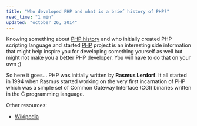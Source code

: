 ```yaml
---
title: "Who developed PHP and what is a brief history of PHP?"
read_time: "1 min"
updated: "october 26, 2014"
---
```


Knowing something about [PHP history](http://php.net/history.php) and who initially created PHP scripting language and
started [PHP](http://php.net) project is an interesting side information that might help inspire you for developing
something yourself as well but might not make you a better PHP developer. You will have to do that on your own ;)

So here it goes... PHP was initially written by **Rasmus Lerdorf**. It all started in 1994 when Rasmus started working on
the very first incarnation of PHP which was a simple set of Common Gateway Interface (CGI) binaries written in the C programming
language.

Other resources:

* [Wikipedia](http://en.wikipedia.org/wiki/PHP)


